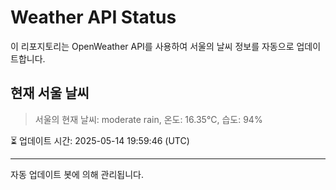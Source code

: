 
# Weather API Status

이 리포지토리는 OpenWeather API를 사용하여 서울의 날씨 정보를 자동으로 업데이트합니다.

## 현재 서울 날씨
> 서울의 현재 날씨: moderate rain, 온도: 16.35°C, 습도: 94%

⏳ 업데이트 시간: 2025-05-14 19:59:46 (UTC)

---
자동 업데이트 봇에 의해 관리됩니다.
